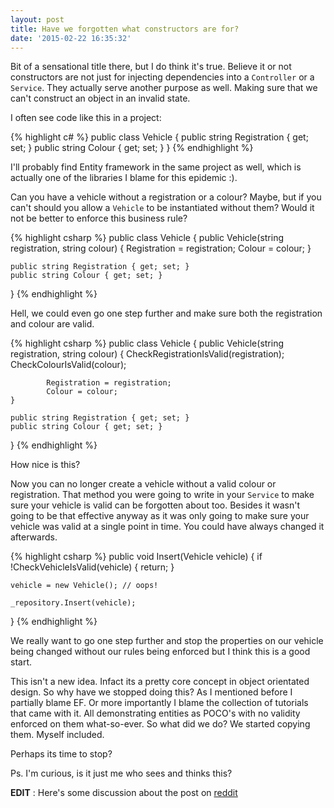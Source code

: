 ```yaml
---
layout: post
title: Have we forgotten what constructors are for?
date: '2015-02-22 16:35:32'
---
```


Bit of a sensational title there, but I do think it's true. Believe it or not constructors are not just for injecting dependencies into a `Controller` or a `Service`. They actually serve another purpose as well. Making sure that we can't construct an object in an invalid state.

I often see code like this in a project:

{% highlight c# %}
public class Vehicle
{
    public string Registration { get; set; }
    public string Colour { get; set; }
}
{% endhighlight %}

I'll probably find Entity framework in the same project as well, which is actually one of the libraries I blame for this epidemic :). 

Can you have a vehicle without a registration or a colour? Maybe, but if you can't should you allow a `Vehicle` to be instantiated without them? Would it not be better to enforce this business rule?

{% highlight csharp %}
public class Vehicle
{
	public Vehicle(string registration, string colour)
    {
    	Registration = registration;
        Colour = colour;
    }
    
    public string Registration { get; set; }
    public string Colour { get; set; }
}
{% endhighlight %}

Hell, we could even go one step further and make sure both the registration and colour are valid.

{% highlight csharp %}
public class Vehicle
{
	public Vehicle(string registration, string colour)
	{
	    CheckRegistrationIsValid(registration);
    	    CheckColourIsValid(colour);
    
    	    Registration = registration;
    	    Colour = colour;
	}

    public string Registration { get; set; }
    public string Colour { get; set; }
}
{% endhighlight %}

How nice is this? 

Now you can no longer create a vehicle without a valid colour or registration. That method you were going to write in your `Service` to make sure your vehicle is valid can be forgotten about too. Besides it wasn't going to be that effective anyway as it was only going to make sure your vehicle was valid at a single point in time. You could have always changed it afterwards.

{% highlight csharp %}
public void Insert(Vehicle vehicle)
{
    if !CheckVehicleIsValid(vehicle) 
    {
    	return;
    }
    	
    vehicle = new Vehicle(); // oops!
    
    _repository.Insert(vehicle);
}
{% endhighlight %}

We really want to go one step further and stop the properties on our vehicle being changed without our rules being enforced but I think this is a good start.

This isn't a new idea. Infact its a pretty core concept in object orientated design. So why have we stopped doing this? As I mentioned before I partially blame EF. Or more importantly I blame the collection of tutorials that came with it. All demonstrating entities as POCO's with no validity enforced on them what-so-ever. So what did we do? We started copying them. Myself included. 

Perhaps its time to stop?

Ps. I'm curious, is it just me who sees and thinks this?

__EDIT__ : Here's some discussion about the post on [reddit](http://www.reddit.com/r/programming/comments/2wvbsj/have_we_forgotten_what_constructors_are_for/)
